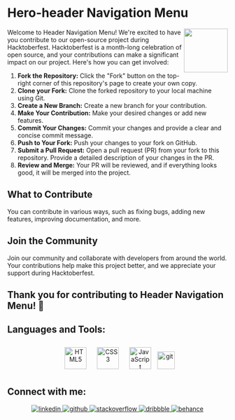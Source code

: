 # **Hero-header** Navigation Menu
<img align="right" src="https://media.giphy.com/media/du3J3cXyzhj75IOgvA/giphy.gif" width="100"/>

Welcome to Header Navigation Menu! We're excited to have you contribute to our open-source project during Hacktoberfest. Hacktoberfest is a month-long celebration of open source, and your contributions can make a significant impact on our project. Here's how you can get involved:
1. **Fork the Repository:** Click the "Fork" button on the top-right corner of this repository's page to create your own copy.
2. **Clone your Fork:** Clone the forked repository to your local machine using Git.
3. **Create a New Branch:** Create a new branch for your contribution.
4. **Make Your Contribution:** Make your desired changes or add new features.
5. **Commit Your Changes:** Commit your changes and provide a clear and concise commit message.
6. **Push to Your Fork:** Push your changes to your fork on GitHub.
7. **Submit a Pull Request:** Open a pull request (PR) from your fork to this repository. Provide a detailed description of your changes in the PR.
8. **Review and Merge:** Your PR will be reviewed, and if everything looks good, it will be merged into the project.

## What to Contribute
You can contribute in various ways, such as fixing bugs, adding new features, improving documentation, and more.

## Join the Community
Join our community and collaborate with developers from around the world. Your contributions help make this project better, and we appreciate your support during Hacktoberfest.

## Thank you for contributing to Header Navigation Menu! 🚀

## Languages and Tools:
<div align="center">  
 
<a href="https://en.wikipedia.org/wiki/HTML5" target="_blank"><img style="margin: 10px" src="https://profilinator.rishav.dev/skills-assets/html5-original-wordmark.svg" alt="HTML5" height="50" /></a>
<a href="https://www.w3schools.com/css/" target="_blank"><img style="margin: 10px" src="https://profilinator.rishav.dev/skills-assets/css3-original-wordmark.svg" alt="CSS3" height="50" /></a>
<a href="https://www.javascript.com/" target="_blank"><img style="margin: 10px" src="https://profilinator.rishav.dev/skills-assets/javascript-original.svg" alt="JavaScript" height="50" /></a>
<a href="https://git-scm.com/" target="_blank" rel="noreferrer"> <img src="https://www.vectorlogo.zone/logos/git-scm/git-scm-icon.svg" alt="git" width="40" height="40"/> </a>
</div>

## Connect with me:
<div align="center">
<a href="https://linkedin.com/in/alex-smagin29" target="_blank">
<img src=https://img.shields.io/badge/linkedin-%231E77B5.svg?&style=for-the-badge&logo=linkedin&logoColor=white alt=linkedin style="margin-bottom: 5px;" />
</a>
<a href="https://github.com/alexandrbig1" target="_blank">
<img src=https://img.shields.io/badge/github-%2324292e.svg?&style=for-the-badge&logo=github&logoColor=white alt=github style="margin-bottom: 5px;" />
</a>
  <a href="https://stackoverflow.com/users/alex-smagin" target="_blank">
<img src=https://img.shields.io/badge/stackoverflow-%23F28032.svg?&style=for-the-badge&logo=stackoverflow&logoColor=white alt=stackoverflow style="margin-bottom: 5px;" />
</a>
<a href="https://dribbble.com/Alexandrbig1" target="_blank">
<img src=https://img.shields.io/badge/dribbble-%23E45285.svg?&style=for-the-badge&logo=dribbble&logoColor=white alt=dribbble style="margin-bottom: 5px;" />
</a>
<a href="https://www.behance.net/a1126" target="_blank">
<img src=https://img.shields.io/badge/behance-%23191919.svg?&style=for-the-badge&logo=behance&logoColor=white alt=behance style="margin-bottom: 5px;" />
</a>  
</div>  
